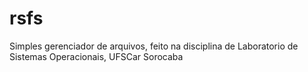 # rsfs
Simples gerenciador de arquivos, feito na disciplina de Laboratorio de Sistemas Operacionais, UFSCar Sorocaba
